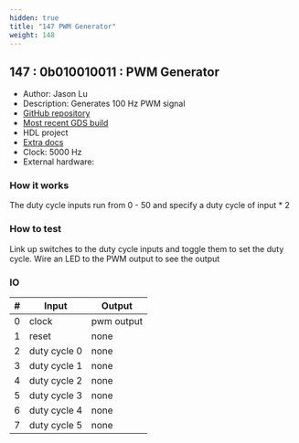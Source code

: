 ```yaml
---
hidden: true
title: "147 PWM Generator"
weight: 148
---
```


## 147 : 0b010010011 : PWM Generator

* Author: Jason Lu
* Description: Generates 100 Hz PWM signal
* [GitHub repository](https://github.com/cmu-stuco-98154/f22-tt02-jxlu)
* [Most recent GDS build](https://github.com/cmu-stuco-98154/f22-tt02-jxlu/actions/runs/3600161729)
* HDL project
* [Extra docs]()
* Clock: 5000 Hz
* External hardware: 



### How it works

The duty cycle inputs run from 0 - 50 and specify a duty cycle of input * 2

### How to test

Link up switches to the duty cycle inputs and toggle them to set the duty cycle. Wire an LED to the PWM output to see the output

### IO

| # | Input        | Output       |
|---|--------------|--------------|
| 0 | clock  | pwm output |
| 1 | reset  | none |
| 2 | duty cycle 0  | none |
| 3 | duty cycle 1  | none |
| 4 | duty cycle 2  | none |
| 5 | duty cycle 3  | none |
| 6 | duty cycle 4  | none |
| 7 | duty cycle 5  | none |
